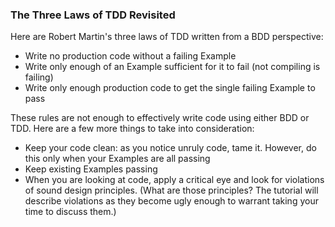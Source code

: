 
### The Three Laws of TDD Revisited
Here are Robert Martin's three laws of TDD written from a BDD perspective:
* Write no production code without a failing Example
* Write only enough of an Example sufficient for it to fail (not compiling is failing)
* Write only enough production code to get the single failing Example to pass

These rules are not enough to effectively write code using either BDD or TDD. Here are a few more things to take into consideration:
* Keep your code clean: as you notice unruly code, tame it. However, do this only when your Examples are all passing
* Keep existing Examples passing
* When you are looking at code, apply a critical eye and look for violations of sound design principles. (What are those principles? The tutorial will describe violations as they become ugly enough to warrant taking your time to discuss them.)
 
